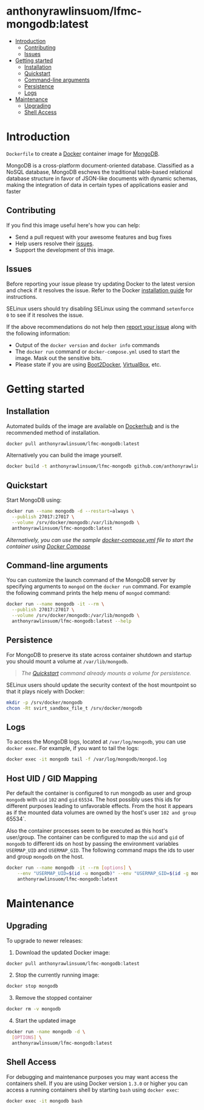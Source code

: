 # anthonyrawlinsuom/lfmc-mongodb:latest

- [Introduction](#introduction)
  - [Contributing](#contributing)
  - [Issues](#issues)
- [Getting started](#getting-started)
  - [Installation](#installation)
  - [Quickstart](#quickstart)
  - [Command-line arguments](#command-line-arguments)
  - [Persistence](#persistence)
  - [Logs](#logs)
- [Maintenance](#maintenance)
  - [Upgrading](#upgrading)
  - [Shell Access](#shell-access)

# Introduction

`Dockerfile` to create a [Docker](https://www.docker.com/) container image for [MongoDB](https://www.mongodb.org/).

MongoDB is a cross-platform document-oriented database. Classified as a NoSQL database, MongoDB eschews the traditional table-based relational database structure in favor of JSON-like documents with dynamic schemas, making the integration of data in certain types of applications easier and faster

## Contributing

If you find this image useful here's how you can help:

- Send a pull request with your awesome features and bug fixes
- Help users resolve their [issues](../../issues?q=is%3Aopen+is%3Aissue).
- Support the development of this image.

## Issues

Before reporting your issue please try updating Docker to the latest version and check if it resolves the issue. Refer to the Docker [installation guide](https://docs.docker.com/installation) for instructions.

SELinux users should try disabling SELinux using the command `setenforce 0` to see if it resolves the issue.

If the above recommendations do not help then [report your issue](../../issues/new) along with the following information:

- Output of the `docker version` and `docker info` commands
- The `docker run` command or `docker-compose.yml` used to start the image. Mask out the sensitive bits.
- Please state if you are using [Boot2Docker](http://www.boot2docker.io), [VirtualBox](https://www.virtualbox.org), etc.

# Getting started

## Installation

Automated builds of the image are available on [Dockerhub](https://cloud.docker.com/swarm/anthonyrawlinsuom/lfmc-mongodb) and is the recommended method of installation.

```bash
docker pull anthonyrawlinsuom/lfmc-mongodb:latest
```

Alternatively you can build the image yourself.

```bash
docker build -t anthonyrawlinsuom/lfmc-mongodb github.com/anthonyrawlinsuom/lfmc-docker-mongodb
```

## Quickstart

Start MongoDB using:

```bash
docker run --name mongodb -d --restart=always \
  --publish 27017:27017 \
  --volume /srv/docker/mongodb:/var/lib/mongodb \
  anthonyrawlinsuom/lfmc-mongodb:latest
```

*Alternatively, you can use the sample [docker-compose.yml](docker-compose.yml) file to start the container using [Docker Compose](https://docs.docker.com/compose/)*

## Command-line arguments

You can customize the launch command of the MongoDB server by specifying arguments to `mongod` on the `docker run` command. For example the following command prints the help menu of `mongod` command:

```bash
docker run --name mongodb -it --rm \
  --publish 27017:27017 \
  --volume /srv/docker/mongodb:/var/lib/mongodb \
  anthonyrawlinsuom/lfmc-mongodb:latest --help
```

## Persistence

For MongoDB to preserve its state across container shutdown and startup you should mount a volume at `/var/lib/mongodb`.

> *The [Quickstart](#quickstart) command already mounts a volume for persistence.*

SELinux users should update the security context of the host mountpoint so that it plays nicely with Docker:

```bash
mkdir -p /srv/docker/mongodb
chcon -Rt svirt_sandbox_file_t /srv/docker/mongodb
```

## Logs

To access the MongoDB logs, located at `/var/log/mongodb`, you can use `docker exec`. For example, if you want to tail the logs:

```bash
docker exec -it mongodb tail -f /var/log/mongodb/mongod.log
```
## Host UID / GID Mapping
Per default the container is configured to run mongodb as user and group `mongodb` with `uid` `102` and `gid` `65534`. The host possibly uses this ids for different purposes leading to unfavorable effects. From the host it appears as if the mounted data volumes are owned by the host's user `102 and group `65534`.

Also the container processes seem to be executed as this host's user/group. The container can be configured to map the `uid` and `gid` of `mongodb` to different ids on host by passing the environment variables `USERMAP_UID` and `USERMAP_GID`. The following command maps the ids to user and group `mongodb` on the host.

```bash
docker run --name mongodb -it --rm [options] \
    --env "USERMAP_UID=$(id -u mongodb)" --env "USERMAP_GID=$(id -g mongodb)" \
    anthonyrawlinsuom/lfmc-mongodb:latest
```


# Maintenance

## Upgrading

To upgrade to newer releases:

  1. Download the updated Docker image:

  ```bash
  docker pull anthonyrawlinsuom/lfmc-mongodb:latest
  ```

  2. Stop the currently running image:

  ```bash
  docker stop mongodb
  ```

  3. Remove the stopped container

  ```bash
  docker rm -v mongodb
  ```

  4. Start the updated image

  ```bash
  docker run -name mongodb -d \
    [OPTIONS] \
    anthonyrawlinsuom/lfmc-mongodb:latest
  ```

## Shell Access

For debugging and maintenance purposes you may want access the containers shell. If you are using Docker version `1.3.0` or higher you can access a running containers shell by starting `bash` using `docker exec`:

```bash
docker exec -it mongodb bash
```

